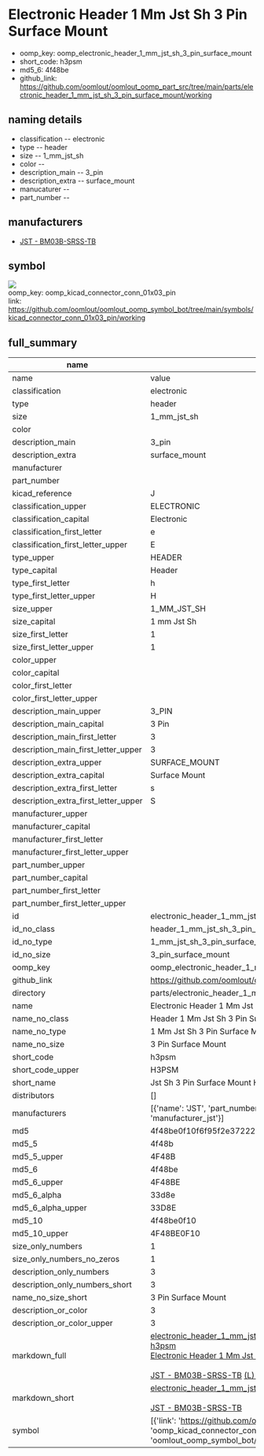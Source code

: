 # Electronic Header 1 Mm Jst Sh 3 Pin Surface Mount

  
* oomp_key: oomp_electronic_header_1_mm_jst_sh_3_pin_surface_mount 
* short_code: h3psm
* md5_6: 4f48be  
* github_link: https://github.com/oomlout/oomlout_oomp_part_src/tree/main/parts/electronic_header_1_mm_jst_sh_3_pin_surface_mount/working  
## naming details
* classification -- electronic
* type -- header
* size -- 1_mm_jst_sh
* color -- 
* description_main -- 3_pin
* description_extra -- surface_mount
* manucaturer -- 
* part_number -- 


## manufacturers
* [JST - BM03B-SRSS-TB](https://www.jst-mfg.com/product/index.php?series=231)  

## symbol

![](symbol/{index}/working/working_600.png)  
oomp_key: oomp_kicad_connector_conn_01x03_pin  
link: https://github.com/oomlout/oomlout_oomp_symbol_bot/tree/main/symbols/kicad_connector_conn_01x03_pin/working  


## full_summary
| name | value | 
| --- | --- | 
| name | value | 
| classification | electronic | 
| type | header | 
| size | 1_mm_jst_sh | 
| color |  | 
| description_main | 3_pin | 
| description_extra | surface_mount | 
| manufacturer |  | 
| part_number |  | 
| kicad_reference | J | 
| classification_upper | ELECTRONIC | 
| classification_capital | Electronic | 
| classification_first_letter | e | 
| classification_first_letter_upper | E | 
| type_upper | HEADER | 
| type_capital | Header | 
| type_first_letter | h | 
| type_first_letter_upper | H | 
| size_upper | 1_MM_JST_SH | 
| size_capital | 1 mm Jst Sh | 
| size_first_letter | 1 | 
| size_first_letter_upper | 1 | 
| color_upper |  | 
| color_capital |  | 
| color_first_letter |  | 
| color_first_letter_upper |  | 
| description_main_upper | 3_PIN | 
| description_main_capital | 3 Pin | 
| description_main_first_letter | 3 | 
| description_main_first_letter_upper | 3 | 
| description_extra_upper | SURFACE_MOUNT | 
| description_extra_capital | Surface Mount | 
| description_extra_first_letter | s | 
| description_extra_first_letter_upper | S | 
| manufacturer_upper |  | 
| manufacturer_capital |  | 
| manufacturer_first_letter |  | 
| manufacturer_first_letter_upper |  | 
| part_number_upper |  | 
| part_number_capital |  | 
| part_number_first_letter |  | 
| part_number_first_letter_upper |  | 
| id | electronic_header_1_mm_jst_sh_3_pin_surface_mount | 
| id_no_class | header_1_mm_jst_sh_3_pin_surface_mount | 
| id_no_type | 1_mm_jst_sh_3_pin_surface_mount | 
| id_no_size | 3_pin_surface_mount | 
| oomp_key | oomp_electronic_header_1_mm_jst_sh_3_pin_surface_mount | 
| github_link | https://github.com/oomlout/oomlout_oomp_part_src/tree/main/parts/electronic_header_1_mm_jst_sh_3_pin_surface_mount/working | 
| directory | parts/electronic_header_1_mm_jst_sh_3_pin_surface_mount | 
| name | Electronic Header 1 Mm Jst Sh 3 Pin Surface Mount | 
| name_no_class | Header 1 Mm Jst Sh 3 Pin Surface Mount | 
| name_no_type | 1 Mm Jst Sh 3 Pin Surface Mount | 
| name_no_size | 3 Pin Surface Mount | 
| short_code | h3psm | 
| short_code_upper | H3PSM | 
| short_name | Jst Sh 3 Pin Surface Mount Header 1 Mm Pitch | 
| distributors | [] | 
| manufacturers | [{'name': 'JST', 'part_number': 'BM03B-SRSS-TB', 'link': 'https://www.jst-mfg.com/product/index.php?series=231', 'id': 'manufacturer_jst'}] | 
| md5 | 4f48be0f10f6f95f2e37222254faae42 | 
| md5_5 | 4f48b | 
| md5_5_upper | 4F48B | 
| md5_6 | 4f48be | 
| md5_6_upper | 4F48BE | 
| md5_6_alpha | 33d8e | 
| md5_6_alpha_upper | 33D8E | 
| md5_10 | 4f48be0f10 | 
| md5_10_upper | 4F48BE0F10 | 
| size_only_numbers | 1 | 
| size_only_numbers_no_zeros | 1 | 
| description_only_numbers | 3 | 
| description_only_numbers_short | 3 | 
| name_no_size_short | 3 Pin Surface Mount | 
| description_or_color | 3 | 
| description_or_color_upper | 3 | 
| markdown_full | [electronic_header_1_mm_jst_sh_3_pin_surface_mount](https://github.com/oomlout/oomlout_oomp_part_src/tree/main/parts/electronic_header_1_mm_jst_sh_3_pin_surface_mount/working)<br>[h3psm](https://github.com/oomlout/oomlout_oomp_part_src/tree/main/parts/electronic_header_1_mm_jst_sh_3_pin_surface_mount/working)<br>[Electronic Header 1 Mm Jst Sh 3 Pin Surface Mount](https://github.com/oomlout/oomlout_oomp_part_src/tree/main/parts/electronic_header_1_mm_jst_sh_3_pin_surface_mount/working)<br><br>[JST - BM03B-SRSS-TB](https://www.jst-mfg.com/product/index.php?series=231) [(L)  ](https://www.lcsc.com/search?q=BM03B-SRSS-TB)[(D)  ](https://www.digikey.com/en/products?keywords=BM03B-SRSS-TB)[(M)  ](https://www.mouser.com/Search/Refine?Keyword=BM03B-SRSS-TB)[(N)  ](https://www.newark.com/search?st=BM03B-SRSS-TB)[(SZ)  ](https://so.szlcsc.com/global.html?k=BM03B-SRSS-TB)<br> | 
| markdown_short | [electronic_header_1_mm_jst_sh_3_pin_surface_mount](https://github.com/oomlout/oomlout_oomp_part_src/tree/main/parts/electronic_header_1_mm_jst_sh_3_pin_surface_mount/working)<br><br>[JST - BM03B-SRSS-TB](https://www.jst-mfg.com/product/index.php?series=231) | 
| symbol | [{'link': 'https://github.com/oomlout/oomlout_oomp_symbol_bot/tree/main/symbols/kicad_connector_conn_01x03_pin', 'oomp_key': 'oomp_kicad_connector_conn_01x03_pin', 'directory': 'oomlout_oomp_symbol_bot/symbols/kicad_connector_conn_01x03_pin//working/working.kicad_sym', 'index': 0}] | 
